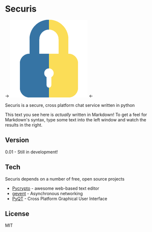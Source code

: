 Securis
=========

-> ![Securis Logo](https://raw.githubusercontent.com/jdolandev/Securis/master/lock.png) <-

Securis is a secure, cross platform chat service written in python

This text you see here is *actually* written in Markdown! To get a feel for Markdown's syntax, type some text into the left window and watch the results in the right.  

Version
----

0.01    - Still in development!

Tech
-----------

Securis depends on a number of free, open source projects

* [Pycrypto] - awesome web-based text editor
* [gevent]   - Asynchronous networking
* [PyQT]     - Cross Platform Graphical User Interface 

License
----

MIT


[Pycrypto]:https://pypi.python.org/pypi/pycrypto
[GEvent]:http://www.gevent.org/
[Pyqt]:https://wiki.python.org/moin/PyQt
